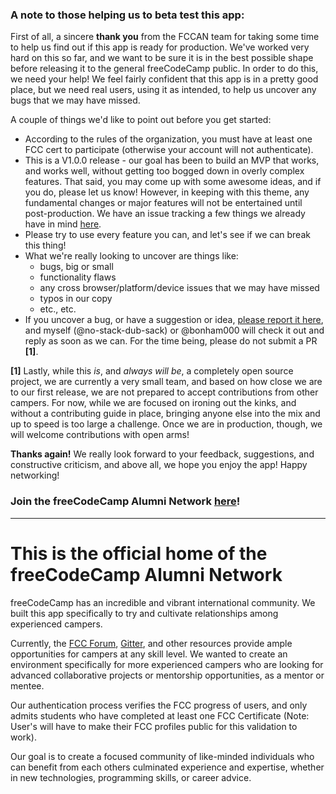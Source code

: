 ### A note to those helping us to beta test this app:
First of all, a sincere __thank you__ from the FCCAN team for taking some time to help us find out if this app is ready for production. We've worked very hard on this so far, and we want to be sure it is in the best possible shape before releasing it to the general freeCodeCamp public. In order to do this, we need your help! We feel fairly confident that this app is in a pretty good place, but we need real users, using it as intended, to help us uncover any bugs that we may have missed.

A couple of things we'd like to point out before you get started:
- According to the rules of the organization, you must have at least one FCC cert to participate (otherwise your account will not authenticate).
- This is a V1.0.0 release - our goal has been to build an MVP that works, and works well, without getting too bogged down in overly complex features. That said, you may come up with some awesome ideas, and if you do, please let us know! However, in keeping with this theme, any fundamental changes or major features will not be entertained until post-production. We have an issue tracking a few things we already have in mind [here](https://github.com/FCC-Alumni/alumni-network/issues/139).
- Please try to use every feature you can, and let's see if we can break this thing!
- What we're really looking to uncover are things like:
  - bugs, big or small
  - functionality flaws
  - any cross browser/platform/device issues that we may have missed
  - typos in our copy
  - etc., etc.
- If you uncover a bug, or have a suggestion or idea, [please report it here](https://github.com/FCC-Alumni/alumni-network/issues/141), and myself (@no-stack-dub-sack) or @bonham000 will check it out and reply as soon as we can. For the time being, please do not submit a PR __[1]__.

__[1]__ Lastly, while this _is_, and _always will be_, a completely open source project, we are currently a very small team, and based on how close we are to our first release, we are not prepared to accept contributions from other campers. For now, while we are focused on ironing out the kinks, and without a contributing guide in place, bringing anyone else into the mix and up to speed is too large a challenge. Once we are in production, though, we will welcome contributions with open arms!


__Thanks again!__ We really look forward to your feedback, suggestions, and constructive criticism, and above all, we hope you enjoy the app! Happy networking!

### Join the freeCodeCamp Alumni Network [here](https://beta-fcc-alumni.herokuapp.com/)!

***

# This is the official home of the freeCodeCamp Alumni Network

freeCodeCamp has an incredible and vibrant international community. We built this app specifically to try and cultivate relationships among experienced campers.

Currently, the [FCC Forum](https://forum.freeCodeCamp.com), [Gitter](https://gitter.im/freeCodeCamp), and other resources provide ample opportunities for campers at any skill level. We wanted to create an environment specifically for more experienced campers who are looking for advanced collaborative projects or mentorship opportunities, as a mentor or mentee.

Our authentication process verifies the FCC progress of users, and only admits students who have completed at least one FCC Certificate (Note: User's will
have to make their FCC profiles public for this validation to work).

Our goal is to create a focused community of like-minded individuals who can benefit from each others culminated experience and expertise, whether in new technologies, programming skills, or career advice.

